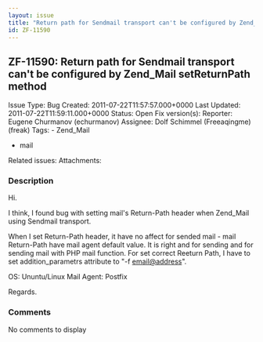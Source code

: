 ```yaml
---
layout: issue
title: "Return path for Sendmail transport can't be configured by Zend_Mail setReturnPath method"
id: ZF-11590
---
```


ZF-11590: Return path for Sendmail transport can't be configured by Zend\_Mail setReturnPath method
---------------------------------------------------------------------------------------------------

 Issue Type: Bug Created: 2011-07-22T11:57:57.000+0000 Last Updated: 2011-07-22T11:59:11.000+0000 Status: Open Fix version(s): 
 Reporter:  Eugene Churmanov (echurmanov)  Assignee:  Dolf Schimmel (Freeaqingme) (freak)  Tags: - Zend\_Mail
- mail
 
 Related issues: 
 Attachments: 
### Description

Hi.

I think, I found bug with setting mail's Return-Path header when Zend\_Mail using Sendmail transport.

When I set Return-Path header, it have no affect for sended mail - mail Return-Path have mail agent default value. It is right and for sending and for sending mail with PHP mail function. For set correct Reeturn Path, I have to set addition\_parametrs attribute to "-f <email@address>".

OS: Ununtu/Linux Mail Agent: Postfix

Regards.

 

 

### Comments

No comments to display